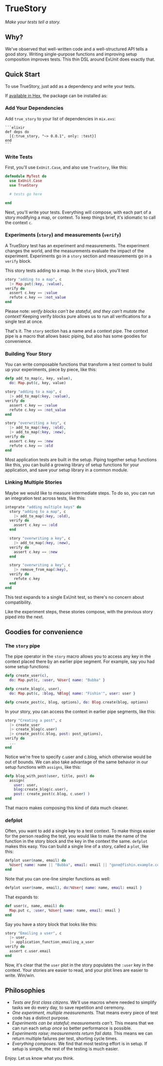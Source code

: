 # TrueStory

_Make your tests tell a story._

## Why?

We've observed that well-written code and a well-structured API tells a good story. Writing single-purpose functions and improving setup composition improves tests. This thin DSL around ExUnit does exactly that.

## Quick Start

To use TrueStory, just add as a dependency and write your tests.

If [available in Hex](https://hex.pm/docs/publish), the package can be installed as:

### Add Your Dependencies

Add `true_story` to your list of dependencies in `mix.exs`:

    ```elixir
    def deps do
      [{:true_story, "~> 0.0.1", only: :test}]
    end
    ```

### Write Tests

First, you'll use `ExUnit.Case`, and also use `TrueStory`, like this:


```elixir
defmodule MyTest do
  use ExUnit.Case
  use TrueStory

  # tests go here

end
```
Next, you'll write your tests. Everything will compose, with each part of a story modifying a map, or context. To keep things brief, it's idiomatic to call the context `c`.

### Experiments (`story`) and measurements (`verify`)

A TrueStory test has an experiment and measurements. The experiment changes the world, and the measurements evaluate the impact of the experiment. Experiments go in a `story` section and measurements go in a `verify` block.

This story tests adding to a map. In the `story` block, you'll test

```elixir
story "adding to a map", c
  |> Map.put(:key, :value),
verify do
  assert c.key == :value
  refute c.key == :not_value
end
```

Please note: *verify blocks can't be stateful, and they can't mutate the context!* Keeping verify blocks pure allows us to run all verifications for a single test at once.

That's it. The `story` section has a name and a context pipe. The context pipe is a macro that allows basic piping, but also has some goodies for convenience.

### Building Your Story

You can write composable functions that transform a test context to build up your experiments, piece by piece, like this:

```elixir
defp add_to_map(c, key, value),
  do: Map.put(c, key, value)

story "adding to a map", c
  |> add_to_map(:key, :value),
verify do
  assert c.key == :value
  refute c.key == :not_value
end

story "overwriting a key", c
  |> add_to_map(:key, :old),
  |> add_to_map(:key, :new),
verify do
  assert c.key == :new
  refute c.key == :old
end
```

Most application tests are built in the setup. Piping together setup functions like this, you can build a growing library of setup functions for your application, and save your setup library in a common module.

### Linking Multiple Stories

Maybe we would like to measure intermediate steps. To do so, you can run an integration test across tests, like this:

```elixir
integrate "adding multiple keys" do
  story "adding to a map", c
    |> add_to_map(:key, :old),
  verify do
    assert c.key == :old
  end

  story "overwriting a key", c
    |> add_to_map(:key, :new),
  verify do
    assert c.key == :new
  end

  story "overwriting a key", c
    |> remove_from_map(:key),
  verify do
    refute c.key
  end
end
```
This test expands to a single ExUnit test, so there's no concern about compatibility.

Like the experiment steps, these stories compose, with the previous story piped into the next.

## Goodies for convenience

### The `story` pipe

The pipe operator in the `story` macro allows you to access any key in the context placed there by an earlier pipe segment. For example, say you had some setup functions:

```elixir
defp create_user(c),
  do: Map.put(c, :user, %User{ name: "Bubba" }

defp create_blog(c, user),
  do: Map.put(c, :blog, %Blog{ name: "Fishin'", user: user }

defp create_post(c, blog, options), do: Blog.create(blog, options)
```

In your story, you can access the context in earlier pipe segments, like this:

```elixir
story "Creating a post", c
  |> create_user
  |> create_blog(c.user)
  |> create_post(c.blog, post: post_options),
verify do
  ...
end
```

Notice we're free to specify c.user and c.blog, which otherwise would be out of bounds. We can also take advantage of the same behavior in our setup functions with `assigns`, like this:

```elixir
defp blog_with_post(user, title, post) do
  assign(
    user: user,
    blog:create_blog(c.user),
    post: create_post(c.blog, c.user) )
end
```
That macro makes composing this kind of data much cleaner.

### defplot

Often, you want to add a single key to a test context. To make things easier for the person reading the test, you would like to make the name of the function in the story block and the key in the context the same. `defplot` makes this easy. You can build a single line of a story, called a `plot`, like this:

```elixir
defplot user(name, email) do
  %User{ name: name || "Bubba", email: email || "gone@fishin.example.com" }
end
```

Note that you can one-line simpler functions as well:

```elixir
defplot user(name, email), do:%User{ name: name, email: email }
```

That expands to:

```elixir
def user(c, name, email) do
  Map.put c, :user, %User{ name: name, email: email }
end
```

Say you have a story block that looks like this:

```elixir
story "Emailing a user", c
  |> user,
  |> application_function_emailing_a_user
verify do
  assert c.user.email
end
```

Now, it's clear that the `user` plot in the story populates the `:user` key in the context. Your stories are easier to read, and your plot lines are easier to write. Win/win.

## Philosophies

- *Tests are first class citizens.* We'll use macros where needed to simplify tasks we do every day, to save repetition and ceremony.
- *One experiment, multiple measurements.* That means every piece of test code has a distinct purpose.
- *Experiments can be stateful; measurements can't.* This means that we can run each setup *once* so better performance is possible.
- *Experiments raise; measurements return fail data.* This means we can return multiple failures per test, shorting cycle times.
- *Everything composes.* We find that most testing effort is in setup. If setup is simple, the rest of the testing is much easier.

Enjoy. Let us know what you think.

